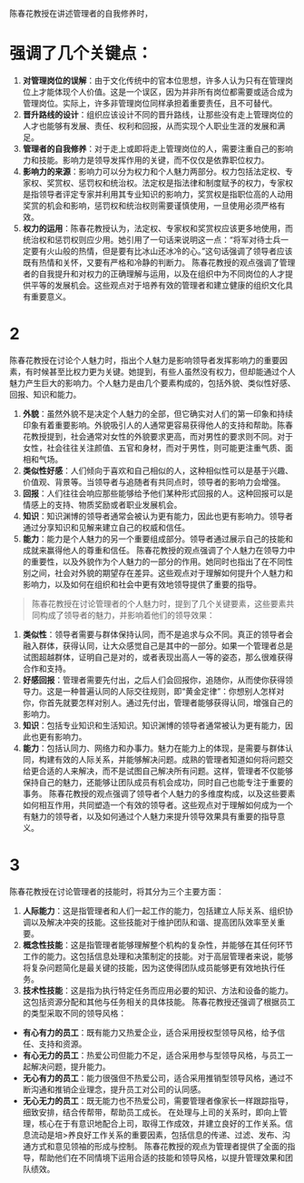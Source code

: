 陈春花教授在讲述管理者的自我修养时，
# 强调了几个关键点：
1. **对管理岗位的误解**：由于文化传统中的官本位思想，许多人认为只有在管理岗位上才能体现个人价值。这是一个误区，因为并非所有岗位都需要或适合成为管理岗位。实际上，许多非管理岗位同样承担着重要责任，且不可替代。
2. **晋升路线的设计**：组织应该设计不同的晋升路线，让那些没有走上管理岗位的人才也能够有发展、责任、权利和回报，从而实现个人职业生涯的发展和满足。
3. **管理者的自我修养**：对于走上或即将走上管理岗位的人，需要注重自己的影响力和技能。影响力是领导发挥作用的关键，而不仅仅是依靠职位权力。
4. **影响力的来源**：影响力可以分为权力和个人魅力两部分。权力包括法定权、专家权、奖赏权、惩罚权和统治权。法定权是指法律和制度赋予的权力，专家权是指领导者评定专家并利用其专业知识的影响力，奖赏权是指职位高的人动用奖赏的机会和影响，惩罚权和统治权则需要谨慎使用，一旦使用必须严格有效。
5. **权力的运用**：陈春花教授认为，法定权、专家权和奖赏权应该更多地使用，而统治权和惩罚权则应少用。她引用了一句话来说明这一点：“将军对待士兵一定要有火山般的热情，但是要有比冰山还冰冷的心。”这句话强调了领导者应该既有热情和关怀，又要有严格和冷静的判断力。
陈春花教授的观点强调了管理者的自我提升和对权力的正确理解与运用，以及在组织中为不同岗位的人才提供平等的发展机会。这些观点对于培养有效的管理者和建立健康的组织文化具有重要意义。

# 2
陈春花教授在讨论个人魅力时，指出个人魅力是影响领导者发挥影响力的重要因素，有时候甚至比权力更为关键。她提到，有些人虽然没有权力，但却能通过个人魅力产生巨大的影响力。个人魅力是由几个要素构成的，包括外貌、类似性好感、回报、知识和能力。
1. **外貌**：虽然外貌不是决定个人魅力的全部，但它确实对人们的第一印象和持续印象有着重要影响。外貌吸引人的人通常更容易获得他人的支持和帮助。陈春花教授提到，社会通常对女性的外貌要求更高，而对男性的要求则不同。对于女性，社会往往关注颜值、五官和身材，而对于男性，则可能更注重气质、面相和气场。
2. **类似性好感**：人们倾向于喜欢和自己相似的人，这种相似性可以是基于兴趣、价值观、背景等。当领导者与追随者有共同点时，领导者的影响力会增强。
3. **回报**：人们往往会响应那些能够给予他们某种形式回报的人。这种回报可以是情感上的支持、物质奖励或者职业发展机会。
4. **知识**：知识渊博的领导者通常会被认为更有能力，因此也更有影响力。领导者通过分享知识和见解来建立自己的权威和信任。
5. **能力**：能力是个人魅力的另一个重要组成部分。领导者通过展示自己的技能和成就来赢得他人的尊重和信任。
陈春花教授的观点强调了个人魅力在领导力中的重要性，以及外貌作为个人魅力的一部分的作用。她同时也指出了在不同性别之间，社会对外貌的期望存在差异。这些观点对于理解如何提升个人魅力和影响力，以及如何在组织和社会中更有效地领导提供了重要的指导。

>陈春花教授在讨论管理者的个人魅力时，提到了几个关键要素，这些要素共同构成了领导者的魅力，并影响着他们的领导效果：
1. **类似性**：领导者需要与群体保持认同，而不是追求与众不同。真正的领导者会融入群体，获得认同，让大众感觉自己是其中的一部分。如果一个管理者总是试图超越群体，证明自己是对的，或者表现出高人一等的姿态，那么很难获得合作和支持。
2. **好感回报**：管理者需要先付出，之后人们会回报你，追随你，从而使你获得领导力。这是一种普遍认同的人际交往规则，即“黄金定律”：你想别人怎样对你，你首先就要怎样对别人。通过先付出，管理者能够获得认同，增强自己的影响力。
3. **知识**：包括专业知识和生活知识。知识渊博的领导者通常被认为更有能力，因此也更有影响力。
4. **能力**：包括认同力、网络力和办事力。魅力在能力上的体现，是需要与群体认同，构建有效的人际关系，并能够解决问题。成熟的管理者知道如何将问题交给更合适的人来解决，而不是试图自己解决所有问题。这样，管理者不仅能够保持自己的魅力，还能够让团队成员有机会成功，同时自己也能专注于重要的事务。
陈春花教授的观点强调了领导者个人魅力的多维度构成，以及这些要素如何相互作用，共同塑造一个有效的领导者。这些观点对于理解如何成为一个有魅力的领导者，以及如何通过个人魅力来提升领导效果具有重要的指导意义。


# 3
陈春花教授在讨论管理者的技能时，将其分为三个主要方面：
1. **人际能力**：这是指管理者和人们一起工作的能力，包括建立人际关系、组织协调以及解决冲突的技能。这些技能对于维护团队和谐、提高团队效率至关重要。
2. **概念性技能**：这是指管理者能够理解整个机构的复杂性，并能够在其任何环节工作的能力。这包括信息处理和决策制定的技能。对于高层管理者来说，能够将复杂问题简化是最关键的技能，因为这使得团队成员能够更有效地执行任务。
3. **技术性技能**：这是指为执行特定任务而应用必要的知识、方法和设备的能力。这包括资源分配和其他与任务相关的具体技能。
陈春花教授还强调了根据员工的类型采取不同的领导风格：
- **有心有力的员工**：既有能力又热爱企业，适合采用授权型领导风格，给予信任、支持和资源。
- **有心无力的员工**：热爱公司但能力不足，适合采用参与型领导风格，与员工一起解决问题，提升能力。
- **无心有力的员工**：能力很强但不热爱公司，适合采用推销型领导风格，通过不断沟通和推销企业理念，提升员工对公司的认同感。
- **无心无力的员工**：既无能力也不热爱公司，需要管理者像家长一样跟踪指导，细致安排，结合传帮带，帮助员工成长。
在处理与上司的关系时，即向上管理，核心在于有意识地配合上司，取得工作成效，并建立良好的工作关系。信息流动是培>养良好工作关系的重要因素，包括信息的传递、过滤、发布、沟通方式和意见领袖的形成与控制。
陈春花教授的观点为管理者提供了全面的指导，帮助他们在不同情境下运用合适的技能和领导风格，以提升管理效果和团队绩效。
